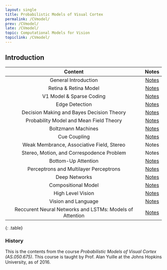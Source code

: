 ```yaml
---
layout: single
title: Probabilistic Models of Visual Cortex 
permalink: /CVmodel/
prev: /CVmodel/
late: /CVmodel/
topic: Computational Models for Vision
topiclink: /CVmodel/
---
```


## Introduction



| Content | Notes |
|:-------:|:-----:|
|General Introduction|<a href="/CVmodel/introduction/">Notes</a> |
|Retina & Retina Model|<a href="/CVmodel/retina/">Notes</a>|
|V1 Model & Sparse Coding|<a href="/CVmodel/V1/">Notes</a>|
|Edge Detection | <a href="/CVmodel/Edge/">Notes</a>|
|Decision Making and Bayes Decision Theory| <a href="/CVmodel/BDT">Notes</a>|
|Probability Model and Mean Field Theory| <a href="/CVmodel/MeanField/">Notes</a> |
|Boltzmann Machines | <a href="/CVmodel/Baltzmann/"> Notes</a>|
|Cue Coupling| <a href="/CVmodel/cuecoupling">Notes</a>|
|Weak Membrance, Associative Field, Stereo|Notes|
|Stereo, Motion, and Correspodence Problem|Notes|
|Bottom-Up Attention | <a href="/CVmodel/Attention">Notes</a>|
|Perceptrons and Multilayer Perceptrons|<a href="/CVmodel/perceptron/">Notes</a>|
|Deep Networks|<a href="/CVmodel/deeplearning/">Notes</a>|
|Compositional Model| <a href="/CVmodel/compositional/"> Notes </a> |
|High Level Vision | <a href="/CVmodel/hlvision"> Notes</a> |
|Vision and Language | <a href="/CVmodel/caption">Notes</a>  |
|Reccurent Neural Networks and LSTMs: Models of Attention | <a href="/CVmodel/RNN/"> Notes </a>|
{: .table}

### History

This is the contents from the course _Probabilistic Models of Visual Cortex (AS.050.675)_. This course is taught by Prof. Alan Yuille at the Johns Hopkins University, as of 2016.

